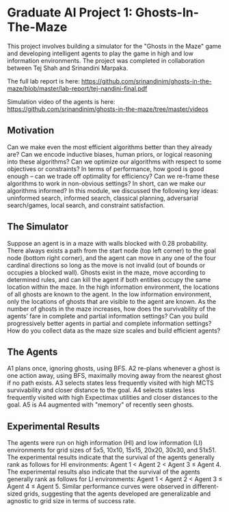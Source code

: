 # Graduate AI Project 1: Ghosts-In-The-Maze
This project involves building a simulator for the "Ghosts in the Maze" game and developing intelligent agents to play the game in high and low information environments. The project was completed in collaboration between Tej Shah and Srinandini Marpaka.

The full lab report is here: https://github.com/srinandinim/ghosts-in-the-maze/blob/master/lab-report/tej-nandini-final.pdf

Simulation video of the agents is here: https://github.com/srinandinim/ghosts-in-the-maze/tree/master/videos

## Motivation
Can we make even the most efficient algorithms better than they already are? Can we encode inductive biases, human priors, or logical reasoning into these algorithms? Can we optimize our algorithms with respect to some objectives or constraints? In terms of performance, how good is good enough – can we trade off optimality for efficiency? Can we re-frame these algorithms to work in non-obvious settings? In short, can we make our algorithms informed? In this module, we discussed the following key ideas: uninformed search, informed search, classical planning, adversarial search/games, local search, and constraint satisfaction. 

## The Simulator
Suppose an agent is in a maze with walls blocked with 0.28 probability. There always exists a path from the start node (top left corner) to the goal node (bottom right corner), and the agent can move in any one of the four cardinal directions so long as the move is not invalid (out of bounds or occupies a blocked wall). Ghosts exist in the maze, move according to determined rules, and can kill the agent if both entities occupy the same location within the maze. In the high information environment, the locations of all ghosts are known to the agent. In the low information environment, only the locations of ghosts that are visible to the agent are known. As the number of ghosts in the maze increases, how does the survivability of the agents’ fare in complete and partial information settings? Can you build progressively better agents in partial and complete information settings? How do you collect data as the maze size scales and build efficient agents? 

## The Agents
A1 plans once, ignoring ghosts, using BFS. A2 re-plans whenever a ghost is one action away, using BFS, maximally moving away from the nearest ghost if no path exists. A3 selects states less frequently visited with high MCTS survivability and closer distance to the goal. A4 selects states less frequently visited with high Expectimax utilities and closer distances to the goal. A5 is A4 augmented with "memory" of recently seen ghosts.

## Experimental Results
The agents were run on high information (HI) and low information (LI) environments for grid sizes of 5x5, 10x10, 15x15, 20x20, 30x30, and 51x51. The experimental results indicate that the survival of the agents generally rank as follows for HI environments: Agent 1 < Agent 2 < Agent 3 ≤ Agent 4. The experimental results also indicate that the survival of the agents generally rank as follows for LI environments: Agent 1 < Agent 2 < Agent 3 ≤ Agent 4 ≤ Agent 5. Similar performance curves were observed in different-sized grids, suggesting that the agents developed are generalizable and agnostic to grid size in terms of success rate.
